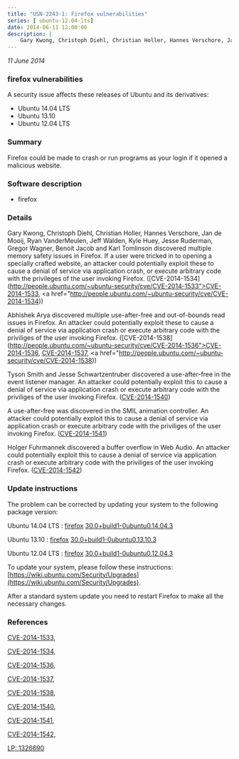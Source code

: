 ```yaml
---
title: "USN-2243-1: Firefox vulnerabilities"
series: [ ubuntu-12.04-lts]
date: 2014-06-11 12:00:00
description: |
    Gary Kwong, Christoph Diehl, Christian Holler, Hannes Verschore, Jan de Mooij, Ryan VanderMeulen, Jeff Walden, Kyle Huey, Jesse Ruderman, Gregor Wagner, Benoit Jacob and Karl Tomlinson discovered multiple memory safety issues in Firefox. If a user were tricked in to opening a specially crafted website, an attacker could potentially exploit these to cause a denial of service via application crash, or execute arbitrary code with the privileges of the user invoking Firefox. ([CVE-2014-1534](http://people.ubuntu.com/~ubuntu-security/cve/CVE-2014-1533">CVE-2014-1533</a>, <a href="http://people.ubuntu.com/~ubuntu-security/cve/CVE-2014-1534))
--- 
```

 
 

*11 June 2014*

### firefox vulnerabilities

A security issue affects these releases of Ubuntu and its derivatives:

* Ubuntu 14.04 LTS
* Ubuntu 13.10
* Ubuntu 12.04 LTS

### Summary

Firefox could be made to crash or run programs as your login if it opened a malicious website.

### Software description

* firefox 

### Details

Gary Kwong, Christoph Diehl, Christian Holler, Hannes Verschore, Jan de Mooij, Ryan VanderMeulen, Jeff Walden, Kyle Huey, Jesse Ruderman, Gregor Wagner, Benoit Jacob and Karl Tomlinson discovered multiple memory safety issues in Firefox. If a user were tricked in to opening a specially crafted website, an attacker could potentially exploit these to cause a denial of service via application crash, or execute arbitrary code with the privileges of the user invoking Firefox. ([CVE-2014-1534](http://people.ubuntu.com/~ubuntu-security/cve/CVE-2014-1533">CVE-2014-1533</a>, <a href="http://people.ubuntu.com/~ubuntu-security/cve/CVE-2014-1534))

Abhishek Arya discovered multiple use-after-free and out-of-bounds read issues in Firefox. An attacker could potentially exploit these to cause a denial of service via application crash or execute arbitrary code with the priviliges of the user invoking Firefox. ([CVE-2014-1538](http://people.ubuntu.com/~ubuntu-security/cve/CVE-2014-1536">CVE-2014-1536</a>, <a href="http://people.ubuntu.com/~ubuntu-security/cve/CVE-2014-1537">CVE-2014-1537</a>, <a href="http://people.ubuntu.com/~ubuntu-security/cve/CVE-2014-1538))

Tyson Smith and Jesse Schwartzentruber discovered a use-after-free in the event listener manager. An attacker could potentially exploit this to cause a denial of service via application crash or execute arbitrary code with the priviliges of the user invoking Firefox. ([CVE-2014-1540](http://people.ubuntu.com/~ubuntu-security/cve/CVE-2014-1540))

A use-after-free was discovered in the SMIL animation controller. An attacker could potentially exploit this to cause a denial of service via application crash or execute arbitrary code with the priviliges of the user invoking Firefox. ([CVE-2014-1541](http://people.ubuntu.com/~ubuntu-security/cve/CVE-2014-1541))

Holger Fuhrmannek discovered a buffer overflow in Web Audio. An attacker could potentially exploit this to cause a denial of service via application crash or execute arbitrary code with the priviliges of the user invoking Firefox. ([CVE-2014-1542](http://people.ubuntu.com/~ubuntu-security/cve/CVE-2014-1542)) 

### Update instructions

The problem can be corrected by updating your system to the following package version:

Ubuntu 14.04 LTS
 : [firefox](https://launchpad.net/ubuntu/+source/firefox) <span> [30.0+build1-0ubuntu0.14.04.3](https://launchpad.net/ubuntu/+source/firefox/30.0+build1-0ubuntu0.14.04.3) </span> 

Ubuntu 13.10
 : [firefox](https://launchpad.net/ubuntu/+source/firefox) <span> [30.0+build1-0ubuntu0.13.10.3](https://launchpad.net/ubuntu/+source/firefox/30.0+build1-0ubuntu0.13.10.3) </span> 

Ubuntu 12.04 LTS
 : [firefox](https://launchpad.net/ubuntu/+source/firefox) <span> [30.0+build1-0ubuntu0.12.04.3](https://launchpad.net/ubuntu/+source/firefox/30.0+build1-0ubuntu0.12.04.3) </span> 

To update your system, please follow these instructions: [https://wiki.ubuntu.com/Security/Upgrades](https://wiki.ubuntu.com/Security/Upgrades).

After a standard system update you need to restart Firefox to make all the necessary changes. 

### References

 
 [CVE-2014-1533](http://people.ubuntu.com/~ubuntu-security/cve/CVE-2014-1533), 

 [CVE-2014-1534](http://people.ubuntu.com/~ubuntu-security/cve/CVE-2014-1534), 

 [CVE-2014-1536](http://people.ubuntu.com/~ubuntu-security/cve/CVE-2014-1536), 

 [CVE-2014-1537](http://people.ubuntu.com/~ubuntu-security/cve/CVE-2014-1537), 

 [CVE-2014-1538](http://people.ubuntu.com/~ubuntu-security/cve/CVE-2014-1538), 

 [CVE-2014-1540](http://people.ubuntu.com/~ubuntu-security/cve/CVE-2014-1540), 

 [CVE-2014-1541](http://people.ubuntu.com/~ubuntu-security/cve/CVE-2014-1541), 

 [CVE-2014-1542](http://people.ubuntu.com/~ubuntu-security/cve/CVE-2014-1542), 

 [LP: 1326690](https://launchpad.net/bugs/1326690)
 

